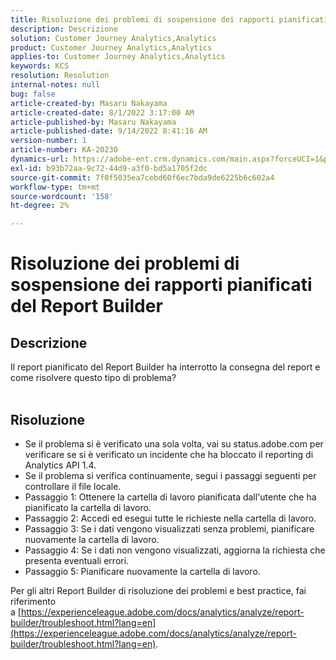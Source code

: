 ```yaml
---
title: Risoluzione dei problemi di sospensione dei rapporti pianificati del Report Builder
description: Descrizione
solution: Customer Journey Analytics,Analytics
product: Customer Journey Analytics,Analytics
applies-to: Customer Journey Analytics,Analytics
keywords: KCS
resolution: Resolution
internal-notes: null
bug: false
article-created-by: Masaru Nakayama
article-created-date: 8/1/2022 3:17:00 AM
article-published-by: Masaru Nakayama
article-published-date: 9/14/2022 8:41:16 AM
version-number: 1
article-number: KA-20230
dynamics-url: https://adobe-ent.crm.dynamics.com/main.aspx?forceUCI=1&pagetype=entityrecord&etn=knowledgearticle&id=bd999166-4811-ed11-b83d-00224808629f
exl-id: b93b72aa-9c72-44d9-a3f0-bd5a1705f2dc
source-git-commit: 7f0f5035ea7cebd60f6ec7bda9de6225b6c602a4
workflow-type: tm+mt
source-wordcount: '158'
ht-degree: 2%

---
```


# Risoluzione dei problemi di sospensione dei rapporti pianificati del Report Builder

## Descrizione

Il report pianificato del Report Builder ha interrotto la consegna del report e come risolvere questo tipo di problema?
<br> 

## Risoluzione


- Se il problema si è verificato una sola volta, vai su status.adobe.com per verificare se si è verificato un incidente che ha bloccato il reporting di Analytics API 1.4.
- Se il problema si verifica continuamente, segui i passaggi seguenti per controllare il file locale.
- Passaggio 1: Ottenere la cartella di lavoro pianificata dall&#39;utente che ha pianificato la cartella di lavoro.
- Passaggio 2: Accedi ed esegui tutte le richieste nella cartella di lavoro.
- Passaggio 3: Se i dati vengono visualizzati senza problemi, pianificare nuovamente la cartella di lavoro.
- Passaggio 4: Se i dati non vengono visualizzati, aggiorna la richiesta che presenta eventuali errori.
- Passaggio 5: Pianificare nuovamente la cartella di lavoro.


Per gli altri Report Builder di risoluzione dei problemi e best practice, fai riferimento a [https://experienceleague.adobe.com/docs/analytics/analyze/report-builder/troubleshoot.html?lang=en](https://experienceleague.adobe.com/docs/analytics/analyze/report-builder/troubleshoot.html?lang=en).
